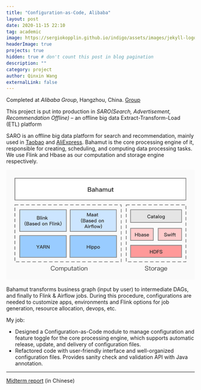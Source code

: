 ```yaml
---
title: "Configuration-as-Code, Alibaba"
layout: post
date: 2020-11-15 22:10
tag: academic
image: https://sergiokopplin.github.io/indigo/assets/images/jekyll-logo-light-solid.png
headerImage: true
projects: true
hidden: true # don't count this post in blog pagination
description: ""
category: project
author: Qinxin Wang
externalLink: false
---
```


Completed at *Alibaba Group*, Hangzhou, China.  [Group](https://medium.com/datadriveninvestor/whats-the-secret-behind-alibaba-s-artificial-intelligence-online-serving-ai-os-ebe7ed67f7d5)

This project is put into production in *SARO(Search, Advertisement, Recommendation Offline)* – an offline big data Extract-Transform-Load (ETL) platform

SARO is an offline big data platform for search and recommendation, mainly used in [Taobao](https://world.taobao.com/) and [AliExpress](https://www.aliexpress.com/). 
Bahamut is the core processing engine of it, responsible for creating, scheduling, and computing data processing tasks.
We use Flink and Hbase as our computation and storage engine respectively.

![saro](../assets/posts/bahamut.jpg)

Bahamut transforms business graph (input by user) to intermediate DAGs, and finally to Flink & Airflow jobs. 
During this procedure, configurations are needed to customize apps, environments and Flink options for job generation, resource allocation, devops, etc.

My job:
- Designed a Configuration-as-Code module to manage configuration and feature toggle for the core processing engine, which supports automatic release, update, and delivery of configuration files.
- Refactored code with user-friendly interface and well-organized configuration files. 
Provides sanity check and validation API with Java annotation.

---
[Midterm report](../assets/posts/midreview.pdf) (in Chinese)
